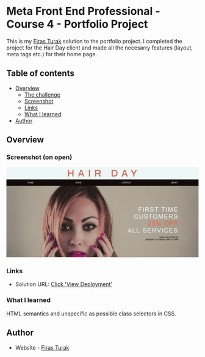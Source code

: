 # Meta Front End Professional - Course 4 - Portfolio Project

This is my [Firas Turak](https://www.linkedin.com/in/firasturak/) solution to the portfolio project. I completed the project for the Hair Day client and made all the necesarry features (layout, meta tags etc.) for their home page.

## Table of contents

- [Overview](#overview)
  - [The challenge](#the-challenge)
  - [Screenshot](#screenshot)
  - [Links](#links)
  - [What I learned](#what-i-learned)
- [Author](#author)


## Overview

### Screenshot (on open)

![Solution](./img/load-image.JPG)

### Links

- Solution URL: [Click 'View Deployment'](https://github.com/fturak/hair-day-home-page-portfolio-project/deployments/activity_log?environment=github-pages)

### What I learned
 HTML semantics and unspecific as possible class selectors in CSS.

## Author

- Website - [Firas Turak](https://www.linkedin.com/in/firasturak/)
